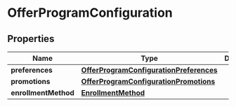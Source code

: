 # OfferProgramConfiguration

## Properties
Name | Type | Description | Notes
------------ | ------------- | ------------- | -------------
**preferences** | [**OfferProgramConfigurationPreferences**](OfferProgramConfigurationPreferences.md) |  |  [optional]
**promotions** | [**OfferProgramConfigurationPromotions**](OfferProgramConfigurationPromotions.md) |  |  [optional]
**enrollmentMethod** | [**EnrollmentMethod**](EnrollmentMethod.md) |  |  [optional]
